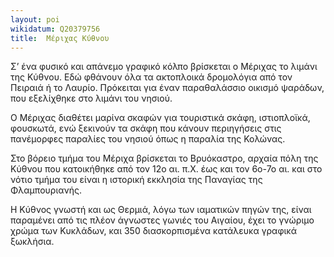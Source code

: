 ```yaml
---
layout: poi
wikidatum: Q20379756
title:  Μέριχας Κύθνου
---
```


Σ’ ένα φυσικό και απάνεμο γραφικό κόλπο βρίσκεται ο Μέριχας το λιμάνι της Κύθνου. Εδώ φθάνουν όλα τα ακτοπλοικά δρομολόγια από τον Πειραιά ή το Λαυρίο. Πρόκειται για έναν παραθαλάσσιο οικισμό ψαράδων, που εξελίχθηκε στο λιμάνι του νησιού.

Ο Μέριχας διαθέτει μαρίνα σκαφών για τουριστικά σκάφη, ιστιοπλοϊκά, φουσκωτά, ενώ ξεκινούν τα σκάφη που κάνουν περιηγήσεις στις πανέμορφες παραλίες του νησιού όπως η παραλία της Κολώνας.

Στο βόρειο τμήμα του Μέριχα βρίσκεται το Βρυόκαστρο, αρχαία πόλη της Κύθνου που κατοικήθηκε από τον 12o αι. π.Χ. έως και τον 6o-7o αι. και στο νότιο τμήμα του είναι η ιστορική εκκλησία της Παναγίας της Φλαμπουριανής.

Η Κύθνος γνωστή και ως Θερμιά, λόγω των ιαματικών πηγών της, είναι παραμένει από τις πλέον άγνωστες γωνιές του Αιγαίου, έχει το γνώριμο χρώμα των Κυκλάδων, και 350 διασκορπισμένα κατάλευκα γραφικά ξωκλήσια.
